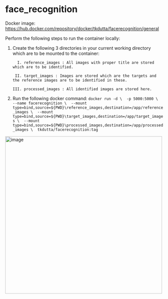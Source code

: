 # face_recognition

Docker image: https://hub.docker.com/repository/docker/tkdutta/facerecognition/general

Perform the following steps to run the container locally:

1. Create the following 3 directories in your current working directory which are to be mounted to the container:

         I. reference_images : All images with proper title are stored which are to be identified.

        II. target_images : Images are stored which are the targets and the reference images are to be identified in these.

       III. processed_images : All identified images are stored here.

2. Run the following docker command:
`docker run -d \ 
-p 5000:5000 \ 
--name facerecognition \ 
--mount type=bind,source=${PWD}\reference_images,destination=/app/reference_images \ 
--mount type=bind,source=${PWD}\target_images,destination=/app/target_images \ 
--mount type=bind,source=${PWD}\processed_images,destination=/app/processed_images \ 
tkdutta/facerecognition:tag`

<img width="500" alt="image" src="https://github.com/user-attachments/assets/02ae7f7e-d10c-4e75-ab4b-c99e035f8dfe" />
